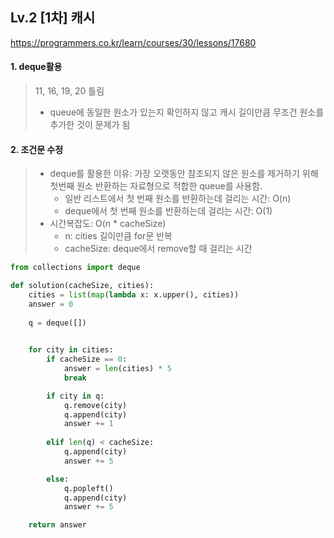 ## Lv.2 [1차] 캐시

https://programmers.co.kr/learn/courses/30/lessons/17680

#### 1. deque활용
> 11, 16, 19, 20 틀림
> 
> - queue에 동일한 원소가 있는지 확인하지 않고 캐시 길이만큼 무조건 원소를 추가한 것이 문제가 됨

#### 2. 조건문 수정
>  - deque를 활용한 이유: 가장 오랫동안 참조되지 않은 원소를 제거하기 위해 첫번째 원소 반환하는 자료형으로 적합한 queue를 사용함. 
>       - 일반 리스트에서 첫 번째 원소를 반환하는데 걸리는 시간: O(n)
>       - deque에서 첫 번째 원소를 반환하는데 걸리는 시간: O(1)
> - 시간복잡도: O(n * cacheSize)
>   - n: cities 길이만큼 for문 반복
>   - cacheSize: deque에서 remove할 때 걸리는 시간

```python
from collections import deque

def solution(cacheSize, cities):
    cities = list(map(lambda x: x.upper(), cities))
    answer = 0
    
    q = deque([])

    
    for city in cities:
        if cacheSize == 0:
            answer = len(cities) * 5
            break

        if city in q:
            q.remove(city)
            q.append(city)
            answer += 1
        
        elif len(q) < cacheSize:
            q.append(city)
            answer += 5

        else:
            q.popleft()
            q.append(city)
            answer += 5    

    return answer
```




